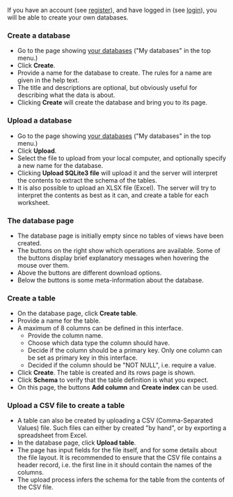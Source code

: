 If you have an account (see [register](/user/register)), and have logged in
(see [login](/user/login)), you will be able to create your own databases.

### Create a database

- Go to the page showing [your databases](/dbs/owner)
  ("My databases" in the top menu.)
- Click **Create**.
- Provide a name for the database to create. The rules for a name are given
  in the help text.
- The title and descriptions are optional, but obviously useful for
  describing what the data is about.
- Clicking **Create** will create the database and bring you to its page.

### Upload a database

- Go to the page showing [your databases](/dbs/owner) ("My databases"
  in the top menu.)
- Click **Upload**.
- Select the file to upload from your local computer, and optionally
  specify a new name for the database.
- Clicking **Upload SQLite3 file** will upload it and the server will
  interpret the contents to extract the schema of the tables.
- It is also possible to upload an XLSX file (Excel). The server will
  try to interpret the contents as best as it can, and create a table
  for each worksheet.

### The database page
- The database page is initially empty since no tables of views have been
  created.
- The buttons on the right show which operations are available. Some of the
  buttons display brief explanatory messages when hovering the mouse over them.
- Above the buttons are different download options.
- Below the buttons is some meta-information about the database.

### Create a table

- On the database page, click **Create table**.
- Provide a name for the table.
- A maximum of 8 columns can be defined in this interface.
    - Provide the column name.
    - Choose which data type the column should have.
    - Decide if the column should be a primary key. Only one column
      can be set as primary key in this interface.
    - Decided if the column should be "NOT NULL", i.e. require a value.
- Click **Create**. The table is created and its rows page is shown.
- Click **Schema** to verify that the table definition is what you expect.
- On this page, the buttons **Add column** and **Create index** can be used.

### Upload a CSV file to create a table

- A table can also be created by uploading a CSV (Comma-Separated Values) file.
  Such files can either by created "by hand", or by exporting a spreadsheet
  from Excel.
- In the database page, click **Upload table**.
- The page has input fields for the file itself, and for some details
  about the file layout. It is recommended to ensure that the CSV file
  contains a header record, i.e. the first line in it should contain the
  names of the columns.
- The upload process infers the schema for the table from the contents
  of the CSV file.
